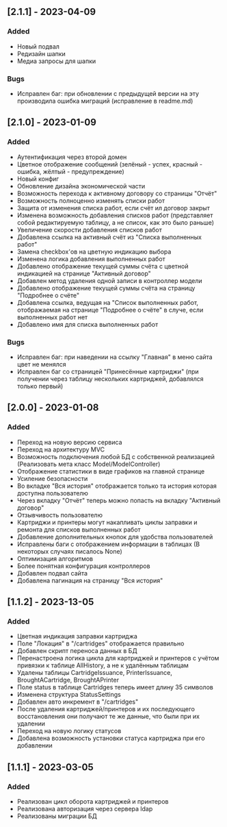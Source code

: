 ## [2.1.1] - 2023-04-09
### Added
- Новый подвал
- Редизайн шапки
- Медиа запросы для шапки
### Bugs
- Исправлен баг: при обновлении с предыдущей версии на эту производила ошибка миграций (исправление в readme.md)
## [2.1.0] - 2023-01-09
### Added
- Аутентификация через второй домен
- Цветное отображение сообщений (зелёный - успех, красный - ошибка, жёлтый - предупреждение)
- Новый конфиг
- Обновление дизайна экономической части
- Возможность перехода к активному договору со страницы "Отчёт"
- Возможность полноценно изменять списки работ
- Защита от изменения списка работ, если счёт ил договор закрыт
- Изменена возможность добавления списков работ (представляет собой редактируемую таблицу, а не список, как это было раньше)
- Увеличение скорости добавления списков работ
- Добавлена ссылка на активный счёт из "Списка выполненных работ"
- Замена checkbox'ов на цветную индикацию выбора
- Изменена логика добавления выполненных работ
- Добавлено отображение текущей суммы счёта с цветной индикацией на странице "Активный договор"
- Добавлен метод удаления одной записи в контроллер модели
- Добавлено отображение текущей суммы счёта на страницу "Подробнее о счёте"
- Добавлена ссылка, ведущая на "Список выполненных работ, отображаемая на странице "Подробнее о счёте" в случе, если выполненных работ нет
- Добавлено имя для списка выполненных работ
### Bugs
- Исправлен баг: при наведении на ссылку "Главная" в меню сайта цвет не менялся
- Исправлен баг со страницей "Принесённые картриджи" (при получении через таблицу нескольких картриджей, добавлялся только первый)
## [2.0.0] - 2023-01-08
### Added
- Переход на новую версию сервиса
- Переход на архитектуру MVC
- Возможность подключения любой БД с собственной реализацией (Реализовать мета класс Model/ModelController)
- Отображение статистики в виде графиков на главной странице
- Усиление безопасности
- Во вкладке "Вся история" отображается только та история которая доступна пользователю
- Через вкладку "Отчёт" теперь можно попасть на вкладку "Активный договор"
- Отзывчивость пользователю
- Картриджи и принтеры могут накапливать циклы заправки и ремонта для списков выполненных работ
- Добавление дополнительных кнопок для удобства пользователей
- Исправлены баги с отображением информации в таблицах (В некоторых случаях писалось None)
- Оптимизация алгоритмов
- Более понятная конфигурация контроллеров
- Добавлен подвал сайта
- Добавлена пагинация на страницу "Вся история"
## [1.1.2] - 2023-13-05
### Added
- Цветная индикация заправки картриджа
- Поле "Локация" в "/cartridges" отображается правильно
- Добавлен скрипт переноса данных в БД
- Перенастроена логика цикла для картриджей и принтеров с учётом привязки к таблице AllHistory, а не к удалённым таблицам
- Удалены таблицы CartridgeIssuance, PrinterIssuance, BroughtACartridge, BroughtAPrinter
- Поле status в таблице Cartridges теперь имеет длину 35 символов
- Изменена структура StatusSettings
- Добавлен авто инкремент в "/cartridges"
- После удаления картриджей/принтеров и их последующего восстановления они получают те же данные, что были при их удалении
- Переход на новую логику статусов
- Добавлена возможность установки статуса картриджа при его добавлении
## [1.1.1] - 2023-03-05
### Added
- Реализован цикл оборота картриджей и принтеров
- Реализована авторизация через сервера ldap
- Реализованы миграции БД

